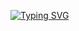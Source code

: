 [![Typing SVG](https://readme-typing-svg.demolab.com/?lines=First+line+of+text;Second+line+of+text)](https://git.io/typing-svg)